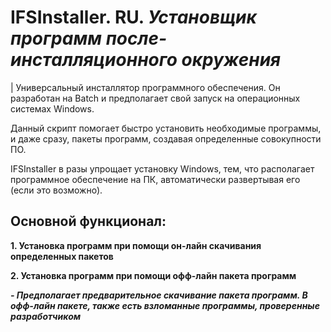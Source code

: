 # IFSInstaller. RU. ***Установщик программ после-инсталляционного окружения***
| Универсальный инсталлятор программного обеспечения. Он разработан на Batch и предполагает свой запуск на операционных системах Windows.

Данный скрипт помогает быстро установить необходимые программы, и даже сразу, пакеты программ, создавая определенные совокупности ПО.

IFSInstaller в разы упрощает установку Windows, тем, что располагает программное обеспечение на ПК, автоматически развертывая его (если это возможно).

## Основной функционал:
**1. Установка программ при помощи он-лайн скачивания определенных пакетов**

**2. Установка программ при помощи офф-лайн пакета программ**

***- Предполагает предварительное скачивание пакета программ. В офф-лайн пакете, также есть взломанные программы, проверенные разработчиком***


